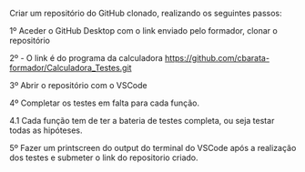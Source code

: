 Criar um repositório do GitHub clonado, realizando os seguintes passos:
 
1º Aceder o GitHub Desktop com o link enviado pelo formador, clonar o repositório

2º - O link é do programa da calculadora https://github.com/cbarata-formador/Calculadora_Testes.git

3º Abrir o repositório com o VSCode

4º Completar os testes em falta para cada função.

4.1 Cada função tem de ter a bateria de testes completa, ou seja testar todas as hipóteses.

5º Fazer um printscreen do output do terminal do VSCode após a realização dos testes e submeter o link do repositorio criado.
